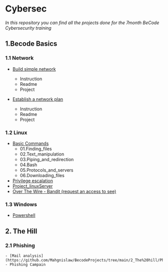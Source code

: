 # Cybersec

_In this repository you can find all the projects done for the 7month  BeCode Cybersecurity training_

## 1.Becode Basics

### 1.1 Network
- [Build simple network](https://github.com/Mahgnislaw/BecodeProjects/tree/main/1_Becode%20Basics/1_1Network/01_Builde-simple-network)
	- Instruction
	- Readme
	- Project

- [Establish a network plan](https://github.com/Mahgnislaw/BecodeProjects/tree/main/1_Becode%20Basics/1_1Network/02_Establish-a-simple-network)
	- Instruction
	- Readme
	- Project

### 1.2 Linux
- [Basic Commands](https://github.com/Mahgnislaw/BecodeProjects/tree/main/1_Becode%20Basics/1_2Linux/Basics%20Commands)
	- 01.Finding_files
	- 02.Text_manipulation
	- 03.Piping_and_redirection
	- 04.Bash
	- 05.Protocols_and_servers
	- 06.Downloading_files
- [Privilege escalation](https://github.com/Mahgnislaw/BecodeProjects/tree/main/1_Becode%20Basics/1_2Linux/Privilege%20escalation)
- [Project_linuxServer](https://github.com/Mahgnislaw/BecodeProjects/tree/main/1_Becode%20Basics/1_2Linux/Project_linuxServer)
- [Over The Wire - Bandit (request an access to see)](https://github.com/Mahgnislaw/BecodeProjects/tree/main/1_Becode%20Basics/1_2Linux/Bandit)
	
### 1.3 Windows
- [Powershell](https://github.com/Mahgnislaw/BecodeProjects/tree/main/1_Becode%20Basics/1_3Windows/Powershell)

## 2. The Hill

### 2.1 Phishing
	- [Mail analysis](https://github.com/Mahgnislaw/BecodeProjects/tree/main/2_The%20hill/Phishing/Mail%20Analysis) 
   	- Phishing Campain
